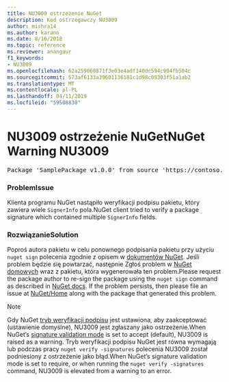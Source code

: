 ```yaml
---
title: NU3009 ostrzeżenie NuGet
description: Kod ostrzegawczy NU3009
author: mishra14
ms.author: karann
ms.date: 8/16/2018
ms.topic: reference
ms.reviewer: anangaur
f1_keywords:
- NU3009
ms.openlocfilehash: 62a259068871f3e03e4adf140dc594c904fb504c
ms.sourcegitcommit: 573af6133a39601136181c1d98c09303f51a1ab2
ms.translationtype: MT
ms.contentlocale: pl-PL
ms.lasthandoff: 04/11/2019
ms.locfileid: "59508830"
---
```

# <a name="nuget-warning-nu3009"></a><span data-ttu-id="0f55f-103">NU3009 ostrzeżenie NuGet</span><span class="sxs-lookup"><span data-stu-id="0f55f-103">NuGet Warning NU3009</span></span>

<pre>Package 'SamplePackage v1.0.0' from source 'https://contoso.com/index.json': The package signature file does not contain exactly one primary signature.</pre>

### <a name="issue"></a><span data-ttu-id="0f55f-104">Problem</span><span class="sxs-lookup"><span data-stu-id="0f55f-104">Issue</span></span>

<span data-ttu-id="0f55f-105">Klienta programu NuGet nastąpiło weryfikacji podpisu pakietu, który zawiera wiele `SignerInfo` pola.</span><span class="sxs-lookup"><span data-stu-id="0f55f-105">NuGet client tried to verify a package signature which contained multiple `SignerInfo` fields.</span></span>


### <a name="solution"></a><span data-ttu-id="0f55f-106">Rozwiązanie</span><span class="sxs-lookup"><span data-stu-id="0f55f-106">Solution</span></span>

<span data-ttu-id="0f55f-107">Poproś autora pakietu w celu ponownego podpisania pakietu przy użyciu `nuget sign` polecenia zgodnie z opisem w [dokumentów NuGet](https://docs.microsoft.com/en-us/nuget/create-packages/sign-a-package). Jeśli problem będzie się powtarzać, następnie Zgłoś problem w [NuGet domowych](https://github.com/NuGet/Home/issues) wraz z pakietu, która wygenerowała ten problem.</span><span class="sxs-lookup"><span data-stu-id="0f55f-107">Please request the package author to re-sign the package using the `nuget sign` command as described in [NuGet docs](https://docs.microsoft.com/en-us/nuget/create-packages/sign-a-package). If the problem persists, then please file an issue at [NuGet/Home](https://github.com/NuGet/Home/issues) along with the package that generated this problem.</span></span>


> [!Note]
> <span data-ttu-id="0f55f-108">Gdy NuGet [tryb weryfikacji podpisu](https://docs.microsoft.com/en-us/nuget/consume-packages/installing-signed-packages#configure-package-signature-requirements) jest ustawiona, aby zaakceptować (ustawienie domyślne), NU3009 jest zgłaszany jako ostrzeżenie.</span><span class="sxs-lookup"><span data-stu-id="0f55f-108">When NuGet’s [signature validation mode](https://docs.microsoft.com/en-us/nuget/consume-packages/installing-signed-packages#configure-package-signature-requirements) is set to accept (default), NU3009 is raised as a warning.</span></span> <span data-ttu-id="0f55f-109">Tryb weryfikacji podpisu NuGet jest równa wymagają lub podczas pracy `nuget verify -signatures` polecenia NU3009 został podniesiony z ostrzeżenie jako błąd.</span><span class="sxs-lookup"><span data-stu-id="0f55f-109">When NuGet’s signature validation mode is set to require, or when running the `nuget verify -signatures` command, NU3009 is elevated from a warning to an error.</span></span> 
